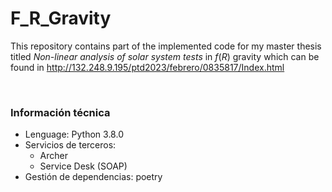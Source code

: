 # F_R_Gravity

This repository contains part of the implemented code for my master thesis titled *Non-linear analysis of solar system tests* in $f(R)$ gravity which can be found in  http://132.248.9.195/ptd2023/febrero/0835817/Index.html

<br/>

### Información técnica
- Lenguage: Python 3.8.0
- Servicios de terceros:
  - Archer
  - Service Desk (SOAP)
- Gestión de dependencias: poetry

<br/>

